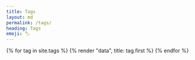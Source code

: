 ```yaml
---
title: Tags
layout: md
permalink: /tags/
heading: Tags
emoji: 🏷
---
```


<dl class="data-list">
  {% for tag in site.tags %}
    {% render "data", title: tag.first %}
  {% endfor %}
</dl>
